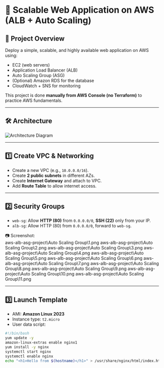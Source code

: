 # 🚀 Scalable Web Application on AWS (ALB + Auto Scaling)

## 📌 Project Overview
Deploy a simple, scalable, and highly available web application on AWS using:
- EC2 (web servers)
- Application Load Balancer (ALB)
- Auto Scaling Group (ASG)
- (Optional) Amazon RDS for the database
- CloudWatch + SNS for monitoring

This project is done **manually from AWS Console (no Terraform)** to practice AWS fundamentals.

---

## 🛠 Architecture
![Architecture Diagram](images/architecture.png)

---

## 1️⃣ Create VPC & Networking
- Create a new VPC (e.g., `10.0.0.0/16`).
- Create **2 public subnets** in different AZs.
- Create **Internet Gateway** and attach to VPC.
- Add **Route Table** to allow internet access.


---

## 2️⃣ Security Groups
- `web-sg`: Allow **HTTP (80)** from `0.0.0.0/0`, **SSH (22)** only from your IP.
- `alb-sg`: Allow HTTP (80) from `0.0.0.0/0`, forward to `web-sg`.

📷 Screenshot:  
aws-alb-asg-project\Auto Scaling Group\1.png
aws-alb-asg-project\Auto Scaling Group\2.png
aws-alb-asg-project\Auto Scaling Group\3.png
aws-alb-asg-project\Auto Scaling Group\4.png
aws-alb-asg-project\Auto Scaling Group\5.png
aws-alb-asg-project\Auto Scaling Group\6.png
aws-alb-asg-project\Auto Scaling Group\7.png
aws-alb-asg-project\Auto Scaling Group\8.png
aws-alb-asg-project\Auto Scaling Group\9.png
aws-alb-asg-project\Auto Scaling Group\10.png
aws-alb-asg-project\Auto Scaling Group\11.png

---

## 3️⃣ Launch Template
- AMI: **Amazon Linux 2023**  
- Instance type: `t2.micro`  
- User data script:

```bash
#!/bin/bash
yum update -y
amazon-linux-extras enable nginx1
yum install -y nginx
systemctl start nginx
systemctl enable nginx
echo "<h1>Hello from $(hostname)</h1>" > /usr/share/nginx/html/index.html
